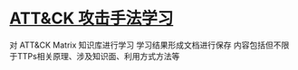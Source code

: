 # [ATT&CK 攻击手法学习](https://enter-hacker.github.io/ATT-CK/)

对 ATT&CK Matrix 知识库进行学习
学习结果形成文档进行保存
内容包括但不限于TTPs相关原理、涉及知识面、利用方式方法等